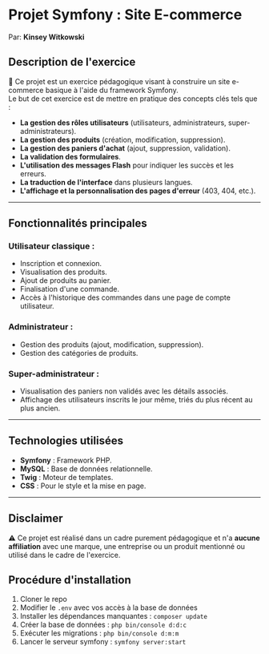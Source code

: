 # Projet Symfony : Site E-commerce
Par: **Kinsey Witkowski**

## Description de l'exercice

📑 Ce projet est un exercice pédagogique visant à construire un site e-commerce basique à l'aide du framework Symfony.  
Le but de cet exercice est de mettre en pratique des concepts clés tels que :

- **La gestion des rôles utilisateurs** (utilisateurs, administrateurs, super-administrateurs).
- **La gestion des produits** (création, modification, suppression).
- **La gestion des paniers d'achat** (ajout, suppression, validation).
- **La validation des formulaires**.
- **L'utilisation des messages Flash** pour indiquer les succès et les erreurs.
- **La traduction de l'interface** dans plusieurs langues.
- **L'affichage et la personnalisation des pages d'erreur** (403, 404, etc.).

---

## Fonctionnalités principales

### Utilisateur classique :
- Inscription et connexion.
- Visualisation des produits.
- Ajout de produits au panier.
- Finalisation d'une commande.
- Accès à l'historique des commandes dans une page de compte utilisateur.

### Administrateur :
- Gestion des produits (ajout, modification, suppression).
- Gestion des catégories de produits.

### Super-administrateur :
- Visualisation des paniers non validés avec les détails associés.
- Affichage des utilisateurs inscrits le jour même, triés du plus récent au plus ancien.

---

## Technologies utilisées

- **Symfony** : Framework PHP.
- **MySQL** : Base de données relationnelle.
- **Twig** : Moteur de templates.
- **CSS** : Pour le style et la mise en page.

---

## Disclaimer

⚠️ Ce projet est réalisé dans un cadre purement pédagogique et n'a **aucune affiliation** avec une marque, une entreprise ou un produit mentionné ou utilisé dans le cadre de l'exercice.  


## Procédure d'installation

1. Cloner le repo
2. Modifier le `.env` avec vos accès à la base de données
3. Installer les dépendances manquantes : `composer update`
4. Créer la base de données : `php bin/console d:d:c`
5. Exécuter les migrations : `php bin/console d:m:m`
6. Lancer le serveur symfony : `symfony server:start`
